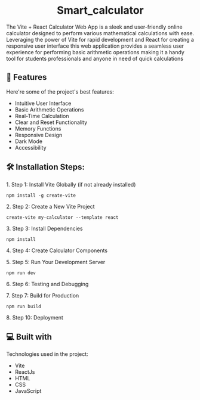 <h1 align="center" id="title">Smart_calculator</h1>

<p id="description">The Vite + React Calculator Web App is a sleek and user-friendly online calculator designed to perform various mathematical calculations with ease. Leveraging the power of Vite for rapid development and React for creating a responsive user interface this web application provides a seamless user experience for performing basic arithmetic operations making it a handy tool for students professionals and anyone in need of quick calculations</p>

  
  
<h2>🧐 Features</h2>

Here're some of the project's best features:

*   Intuitive User Interface
*   Basic Arithmetic Operations
*   Real-Time Calculation
*   Clear and Reset Functionality
*   Memory Functions
*   Responsive Design
*   Dark Mode
*   Accessibility

<h2>🛠️ Installation Steps:</h2>

<p>1. Step 1: Install Vite Globally (if not already installed)</p>

```
npm install -g create-vite
```

<p>2. Step 2: Create a New Vite Project</p>

```
create-vite my-calculator --template react
```

<p>3. Step 3: Install Dependencies</p>

```
npm install
```

<p>4. Step 4: Create Calculator Components</p>

<p>5. Step 5: Run Your Development Server</p>

```
npm run dev
```

<p>6. Step 6: Testing and Debugging</p>

<p>7. Step 7: Build for Production</p>

```
npm run build
```

<p>8. Step 10: Deployment</p>

  
  
<h2>💻 Built with</h2>

Technologies used in the project:

*   Vite
*   ReactJs
*   HTML
*   CSS
*   JavaScript
